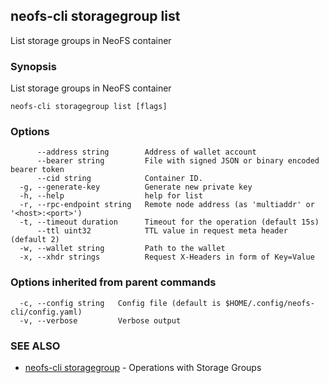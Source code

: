 ## neofs-cli storagegroup list

List storage groups in NeoFS container

### Synopsis

List storage groups in NeoFS container

```
neofs-cli storagegroup list [flags]
```

### Options

```
      --address string        Address of wallet account
      --bearer string         File with signed JSON or binary encoded bearer token
      --cid string            Container ID.
  -g, --generate-key          Generate new private key
  -h, --help                  help for list
  -r, --rpc-endpoint string   Remote node address (as 'multiaddr' or '<host>:<port>')
  -t, --timeout duration      Timeout for the operation (default 15s)
      --ttl uint32            TTL value in request meta header (default 2)
  -w, --wallet string         Path to the wallet
  -x, --xhdr strings          Request X-Headers in form of Key=Value
```

### Options inherited from parent commands

```
  -c, --config string   Config file (default is $HOME/.config/neofs-cli/config.yaml)
  -v, --verbose         Verbose output
```

### SEE ALSO

* [neofs-cli storagegroup](neofs-cli_storagegroup.md)	 - Operations with Storage Groups

